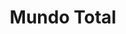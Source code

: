 ---
title: "Mundo Total"
url: /caracas/mundo-total-boulevard-de-sabana-grande/
shop: grandes almacenes
---